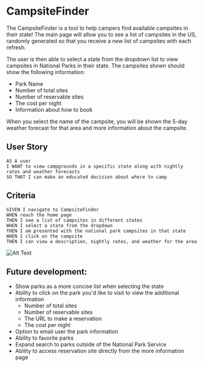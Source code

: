 
# CampsiteFinder 

The CampsiteFinder is a tool to help campers find available campsites in their state! The main page will allow you to see a list of campsites in the US, randomly generated so that you receive a new list of campsites with each refresh. 

The user is then able to select a state from the dropdown list to view campsites in National Parks in their state. The campsites shown should show the following information:

* Park Name
* Number of total sites
* Number of reservable sites
* The cost per night
* Information about how to book

When you select the name of the campsite, you will be shown the 5-day weather forecast for that area and more information about the campsite.

## User Story

```
AS A user
I WANT to view campgrounds in a specific state along with nightly rates and weather forecasts
SO THAT I can make an educated decision about where to camp
```

## Criteria

```
GIVEN I navigate to CampsiteFinder
WHEN reach the home page 
THEN I see a list of campsites in different states
WHEN I select a state from the dropdown
THEN I am presented with the national park campsites in that state
WHEN I click on the campsite
THEN I can view a description, nightly rates, and weather for the area
```

![Alt Text](https://media.giphy.com/media/Q5KeJcmJktgdZH7pvp/giphy.gif)

## Future development:

* Show parks as a more concise list when selecting the state
* Ability to click on the park you'd like to visit to view the additional information   
    * Number of total sites
    * Number of reservable sites
    * The URL to make a reservation
    * The cost per night
* Option to email user the park information
* Ability to favorite parks 
* Expand search to parks outside of the National Park Service
* Ability to access reservation site directly from the more information page